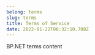 ```yaml
---
belong: terms
slug: terms
title: Terms of Service
date: 2022-01-22T06:32:10.708Z
---
```


BP.NET terms content